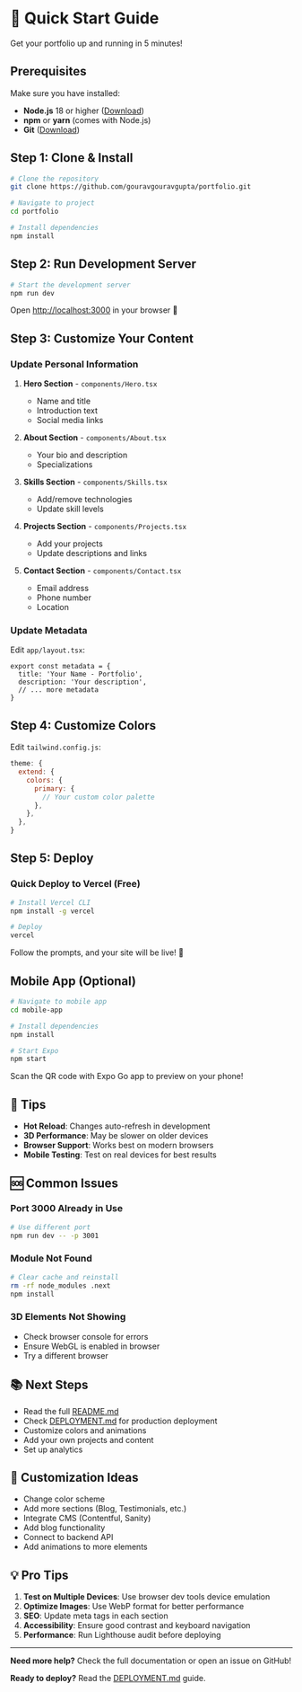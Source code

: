 # 🚀 Quick Start Guide

Get your portfolio up and running in 5 minutes!

## Prerequisites

Make sure you have installed:
- **Node.js** 18 or higher ([Download](https://nodejs.org/))
- **npm** or **yarn** (comes with Node.js)
- **Git** ([Download](https://git-scm.com/))

## Step 1: Clone & Install

```bash
# Clone the repository
git clone https://github.com/gouravgouravgupta/portfolio.git

# Navigate to project
cd portfolio

# Install dependencies
npm install
```

## Step 2: Run Development Server

```bash
# Start the development server
npm run dev
```

Open [http://localhost:3000](http://localhost:3000) in your browser 🎉

## Step 3: Customize Your Content

### Update Personal Information

1. **Hero Section** - `components/Hero.tsx`
   - Name and title
   - Introduction text
   - Social media links

2. **About Section** - `components/About.tsx`
   - Your bio and description
   - Specializations

3. **Skills Section** - `components/Skills.tsx`
   - Add/remove technologies
   - Update skill levels

4. **Projects Section** - `components/Projects.tsx`
   - Add your projects
   - Update descriptions and links

5. **Contact Section** - `components/Contact.tsx`
   - Email address
   - Phone number
   - Location

### Update Metadata

Edit `app/layout.tsx`:
```tsx
export const metadata = {
  title: 'Your Name - Portfolio',
  description: 'Your description',
  // ... more metadata
}
```

## Step 4: Customize Colors

Edit `tailwind.config.js`:
```js
theme: {
  extend: {
    colors: {
      primary: {
        // Your custom color palette
      },
    },
  },
}
```

## Step 5: Deploy

### Quick Deploy to Vercel (Free)

```bash
# Install Vercel CLI
npm install -g vercel

# Deploy
vercel
```

Follow the prompts, and your site will be live! 🚀

## Mobile App (Optional)

```bash
# Navigate to mobile app
cd mobile-app

# Install dependencies
npm install

# Start Expo
npm start
```

Scan the QR code with Expo Go app to preview on your phone!

## 📝 Tips

- **Hot Reload**: Changes auto-refresh in development
- **3D Performance**: May be slower on older devices
- **Browser Support**: Works best on modern browsers
- **Mobile Testing**: Test on real devices for best results

## 🆘 Common Issues

### Port 3000 Already in Use

```bash
# Use different port
npm run dev -- -p 3001
```

### Module Not Found

```bash
# Clear cache and reinstall
rm -rf node_modules .next
npm install
```

### 3D Elements Not Showing

- Check browser console for errors
- Ensure WebGL is enabled in browser
- Try a different browser

## 📚 Next Steps

- Read the full [README.md](README.md)
- Check [DEPLOYMENT.md](DEPLOYMENT.md) for production deployment
- Customize colors and animations
- Add your own projects and content
- Set up analytics

## 🎨 Customization Ideas

- Change color scheme
- Add more sections (Blog, Testimonials, etc.)
- Integrate CMS (Contentful, Sanity)
- Add blog functionality
- Connect to backend API
- Add animations to more elements

## 💡 Pro Tips

1. **Test on Multiple Devices**: Use browser dev tools device emulation
2. **Optimize Images**: Use WebP format for better performance
3. **SEO**: Update meta tags in each section
4. **Accessibility**: Ensure good contrast and keyboard navigation
5. **Performance**: Run Lighthouse audit before deploying

---

**Need more help?** Check the full documentation or open an issue on GitHub!

**Ready to deploy?** Read the [DEPLOYMENT.md](DEPLOYMENT.md) guide.
